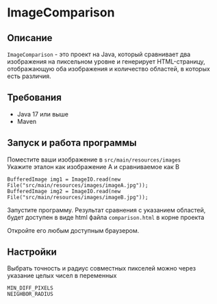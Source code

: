 # ImageComparison

## Описание
`ImageComparison` - это проект на Java, который сравнивает два изображения на пиксельном уровне и генерирует HTML-страницу, отображающую оба изображения и количество областей, в которых есть различия.

## Требования
- Java 17 или выше
- Maven

## Запуск и работа программы
Поместите ваши изображение в ```src/main/resources/images```
<br />
Укажите эталон как изображение А и сравниваемое как B
```
BufferedImage img1 = ImageIO.read(new File("src/main/resources/images/imageA.jpg"));
BufferedImage img2 = ImageIO.read(new File("src/main/resources/images/imageB.jpg"));
```

Запустите программу.
Результат сравнения с указанием областей, будет доступен в виде html файла ```comparison.html``` в корне проекта

Откройте его любым доступным браузером.

## Настройки 
Выбрать точность и радиус совместных пикселей можно через указание целых чисел в переменных
```
MIN_DIFF_PIXELS
NEIGHBOR_RADIUS
```

